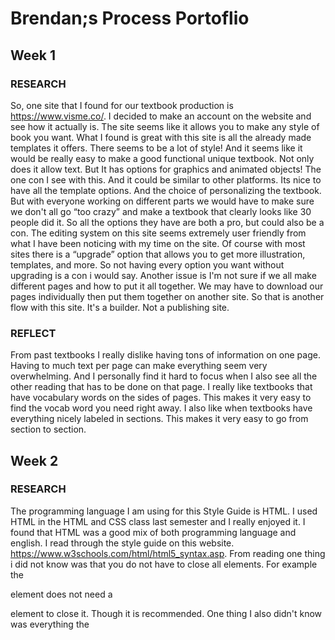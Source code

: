 # Brendan;s Process Portoflio

## Week 1

### RESEARCH

So, one site that I found for our textbook production is https://www.visme.co/. I decided to make an account on the website and see how it actually is. 
The site seems like it allows you to make any style of book you want. What I found is great with this site is all the already made templates it offers. 
There seems to be a lot of style! And it seems like it would be really easy to make a good functional unique textbook. Not only does it allow text. 
But It has options for graphics and animated objects! The one con I see with this. And it could be similar to other platforms. Its nice to have all the template options. 
And the choice of personalizing the textbook. But with everyone working on different parts we would have to make sure we don't all go “too crazy” and make a textbook that 
clearly looks like 30 people did it. So all the options they have are both a pro, but could also be a con. The editing system on this site seems extremely user 
friendly from what I have been noticing with my time on the site. Of course with most sites there is a “upgrade” option that allows you to get more 
illustration, templates, and more. So not having every option you want without upgrading is a con i would say. Another issue is I'm not sure if we all make different 
pages and how to put it all together. We may have to download our pages individually then put them together on another site. So that is another flow with this site. 
It's a builder. Not a publishing site. 


### REFLECT

From past textbooks I really dislike having tons of information on one page. Having to much text per page can make everything seem very overwhelming.
And I personally find it hard to focus when I also see all the other reading that has to be done on that page. I really like textbooks that have 
vocabulary words on the sides of pages. This makes it very easy to find the vocab word you need right away. I also like when textbooks have everything nicely labeled
in sections. This makes it very easy to go from section to section.


## Week 2

### RESEARCH

The programming language I am using for this Style Guide is HTML. I used HTML in the HTML and CSS class last semester and I really enjoyed it. 
I found that HTML was a good mix of both programming language and english. I read through the style guide on this website. 
https://www.w3schools.com/html/html5_syntax.asp. From reading one thing i did not know was that you do not have to close all elements. 
For example the <p> element does not need a </p> element to close it. Though it is recommended. One thing I also didn't know was everything the <title> element did. 
I knew how to use it, but didnt know all it did. IT provides a title for the page when its added to favorites. That I didn't know.

	
### REFLECT
  HTML is something I enjoy doing! Since finishing the HTML and CSS class last semester 
  I find myself still messing around and making website landing pages just for fun.
  I Still need to know a bit. As google has been my friend. I struggle with remembering certain things. Mainly in the CSS. That's where I forget most things. 
  I remember a lot of HTML. And practicing it sure does help! Some things I need to work on is my tidiness. 
  I sometimes get carried away. And don't make my code very neat, in both HTML and CSS. I tend to just get carried away and have fun coding that i'm not thinking about it. 
  And I need to start making it second nature. So I don't need to think about it. 

```
<header>
        <nav>
            <img src="whitelogo.png" class="logo" alt="LTR LOGO">
        <div class="nav-links">
        <ul>
            <li><a href="index.html">Home</a></li>
            <li><a href="About.html">About</a></li>
            <li><a href="Repairs.html">Repairs</a></li>
            <li><a href="quotes.html">Quotes</a></li>
        </ul>
        </div>
    </nav>
    <div class="left-sidebar"></div>   
        <div class="row">
            <div class="left-col">
                <img src="TestImage.jpg" alt="test Image">
            </div>
            <div class="right-col">
                <h1 class="h1home">Kevin Leader</h1>
                <p>hghwofhwiodhihwfejfejgjejgjejgjegjejgjgjejeje
                    ejggejgjejejejejjjjjjjjjjjjjjjjjjjjjjjjjjjjjjjjjj
                    jjjjjjjjjjjjjjjjjjjjjjjjjjjjjjjjjjjjjjjjjjjjjjjjjjj     */Add Description*/
                    jjjjjjjjjjjjjjjjjjjjjjjjjjjjjjjjjjjjjjjjjjjjjjjjjjj
                </p>
            </div>
        </div>
```	

	
## Week 3
	
### RESEARCH
	
API Stands for Application Programming Interface. Which really means “rules of engagement”. 
This allows software applications to interact with other programs.
I have been browsing through [Java Guide](https://www.javaguides.net/p/java-api-guides-java-core-packages-api.html)
the website seems to be laid out very well. It's easy to find what i'm looking for, it has many different “packages” that 
allow the user to read more about what they want.

A few APIs that may be helpful to some apps are
[Google Maps](https://developers.google.com/maps/documentation/javascript/libraries)
[Weather Map](https://www.meteomatics.com/en/weather-api/?gclid=Cj0KCQiArt6PBhCoARIsAMF5wah2R9OHmDG1uCztmt6tZ3WLZRwaeYlN-vBkDtTlv38NnelLmBE8FpMaAsj9EALw_wcB)
	
### REFLECT
	
The only experience i can think of is from this semester in my "Javascript" class. I find that i have to do a better job at remembering all the rules of Java.
I seem to understand what Java is. And how everything works. Its just rememeber how to write it down to allow it to be effective.
	


## WEEK 4
	
### RESEARCH
	The community i have found is "Free Code Camp" On github. I have chose this community because i love how it gives info and and code
	on how you can improve your coding. It pretty much has code to seach you how to code. Another reason i like it is becuase it has more then 
	just JavaScript. It also have HTML and CSS. Two thing i am more familiar with! But also two thing i really wanna learn more about!
	This community doesnt seem to have a central hub like discord or slacked. What they do have is a website.
	with a forum to communicate and ask questions with others in the community. They have a few ways to be able to help contribute.
	
	Help by answering coding questions on our community forum.
 	Give feedback on coding projects built by campers.
 	Help us translate freeCodeCamp.org's resources.
 	Contribute to our open source codebase on GitHub.
	
	So ill test myself and see if i am able to help with any of the coding questions in the community forum!
	
	
### REFLECT
	Im excited to get going in this community. I really like that it almost has "classes" so i can learn more about JavaScript.
	The github has many recourses so i can research specific parts of JavaScript. And also has code that goes along with it.
	My goals are to try to get through the Java section. Hoping ill further understand it. Ill try to help in the community
	with questions in the forums.

	
## WEEK 5
	
### RESEARCH
	The IDE I have chosen for this is Visual Studio Code. I started using Visual Studio Code last semester for my HTML and CSS class.
	It seems to be very easy to use! And very user friendly! Im very fimilar with it. And honestly its the only one ive use. So i feel
	safe using it. I love the multi colours. Words having different colours allows you to better understand whats connected to what.
	
### REFLECT
	Ive defiantly been stuck with debugging before. Specifically with Visual Studio Code. A few assignments in my Javascript class i was stuck.
	And Visual Studio Code didnt seem to help me very much with the debugging and figruing out what was wrong. It gave me a indication that something
	was wrong. But i still wasnt able to figure out what specicially was wrong about it. 

	
## WEEK 6
	
### RESEARCH
	I was taking a look at this website that breaks down a few "good" and "bad" code reviews. It states that a lot of erroes are found it "breaking the generally accepted architecture", "bugs consisting in incorrect handling of all edge cases", and "errors in the logic of our application". They say in a unresolved conflict error. This is what takes place.
"Checker: reports a problem with the name of the attempt method, suggesting to use getter or getAttempt (),
Author: Disagrees with this suggestion, stating that getter is used when a process actually fetches data from another source rather than directly returning data from an object.
Checker: inserts links to pages presenting examples of using the getAttempt () methods in this case,
Author: replies with links to sources confirming his approach."
	
A good example of resolving a conflict is this 
"Checker: reports a problem with the name of the attempt method, suggesting to use getter or getAttempt (),
Author: disagrees with this suggestion, stating that getter is used when a process actually fetches data from another source, rather than directly returning data from an object.
Checker: agrees with the author of the code, but points out that it is better to name such methods so that they indicate the actual functionality. This way, eventually the method name is changed to numberOfAttepmts ()."

	
## WEEK 7
### COMMUNITY CODE
	
	This week i have decided to write about the community code that i have done. Im going to be 
	honest and say i have not done anything specifically towards my community. 
	Since i chose "freecodecamp" as my community ive actually been going through to tutorials
	they have for JavaScript. And try to get better and what i struggle with in Java. 
	There are over 100 different lessions they allow you to actually do the Javascript. 
	So i read about it, then attemp to do the code! I am attempting to do 10 lessons a week! 
	Although the start can be very boring. It is nice to get some repetition with javascript! 
	And even though i already know how to do most of it so far. Its nice to atleast
	be able to do the writing and not just readying. So im memorizing how to write it down!
	
	Heres some example of code i had to do to "Declare a Read-Only Variable with a const Keyword"
	Again. I already know how to do this. Its just nice to do it again for
	my terrible memories sake!
	
	...
	const FCC = "freeCodeCamp"; // Change this line
	let fact = "is cool!"; // Change this line
	fact = "is awesome!";
	console.log(FCC, fact); // Change this line
	...
	.
	
## WEEK 8
### RESEARCH
	
	Since im trying to get myself more and more familiar with Javascript i took at looks
	at some links left by other students that involved Javascript. I took a look at a link
	left my Anna. [Java Style Guide](https://my.visme.co/view/dmy7ezjv-javascript-style-guides-2).
	What i like about this is the fun way everything if laid out! Its very straight forward
	and easy to follow. It tells you the best ways to name your variables, code indentation, and
	it even has a reminder for how to link your Javascript to your HTML. Which it GREAT, even the
	simpalist of things can be over looked and easily forgotten. All and all i really like this site.
	It doesnt go to crazy in depth. But it does good reminding you of the simple things you may forget
	if you dont code to often. 
	
	The next one i took a look at is the [Javascript guide from Mozilla](https://developer.mozilla.org/en-US/docs/MDN/Guidelines/Code_guidelines/JavaScript)
	This was linked by Trevor. I like this one because it seems to have a TON of information. It has
	links to send you to whatever you would like to know about. It gives great descriptions.
	And even clear examples on how to write the specific code. 
	
### REFLECT
	
	I chose both these style guides to look at because they relate to what i want to learn about most.
	Im trying to sharpen up on my Javascript. And get it to the same level of my HTML and CSS.
	Both descriptions left by my fellow students were exteremly positive. And both sites didnt
	disappoint. What i like about both of them is that they are different but similar. The first
	site left by Anna is a more simplistic site. That seems to focus on the main and simple stuff
	that some people can easily forget! The second site left from Trevor is great because it goes
	more indepth on EVERYTHING. And it has great examples to help you out!
	
	Pros from both is that they are both very well laid out. They both cover what they are trying
	to cover very well. They both cover the topic of Javascript differently, but both do it very well.
	Cons for the first site would be that it doesnt elaborate on more topics. It seems to specifically
	focus on the "easy" forgettable parts of javascript. A con for the second site is that it just jumps
	straight into the topics. It doesnt seems to have a nice introduction page with the basics on it.
	
	Overally i like both sites! And will 100% be saving them to look back on when i need a hand 
	or i forget something thats "simple" :)
